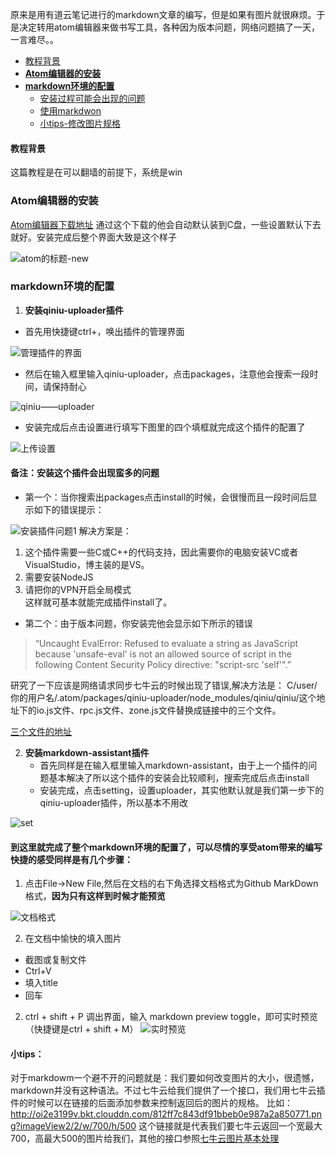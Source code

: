 
 原来是用有道云笔记进行的markdown文章的编写，但是如果有图片就很麻烦。于是决定转用atom编辑器来做书写工具，各种因为版本问题，网络问题搞了一天，一言难尽。。
<!-- toc orderedList:0 depthFrom:1 depthTo:6 -->

  * [教程背景](#教程背景)
* [**Atom编辑器的安装**](#atom编辑器的安装)
* [**markdown环境的配置**](#markdown环境的配置)
  * [安装过程可能会出现的问题](#备注安装这个插件会出现蛮多的问题)
  * [使用markdwon](#到这里就完成了整个markdown环境的配置了可以尽情的享受atom带来的编写快捷的感受同样是有几个步骤)
  * [小tips-修改图片规格](#小tips)

<!-- tocstop -->
#### 教程背景

这篇教程是在可以翻墙的前提下，系统是win

### **Atom编辑器的安装**
[Atom编辑器下载地址](https://atom.io/)
通过这个下载的他会自动默认装到C盘，一些设置默认下去就好。安装完成后整个界面大致是这个样子


![atom的标题-new](http://oi2e3199v.bkt.clouddn.com/c438ae2652ee1fc9652f0d97f893770b.png)


### **markdown环境的配置**
1.  **安装qiniu-uploader插件**
  - 首先用快捷键ctrl+，唤出插件的管理界面

![管理插件的界面](http://oi2e3199v.bkt.clouddn.com/839d57fb3b0e4f03c4a8238d85d6962c.png)
 - 然后在输入框里输入qiniu-uploader，点击packages，注意他会搜索一段时间，请保持耐心

![qiniu——uploader](http://oi2e3199v.bkt.clouddn.com/f597351d3d270343b68089c307392800.png)

 - 安装完成后点击设置进行填写下图里的四个填框就完成这个插件的配置了

![上传设置](http://oi2e3199v.bkt.clouddn.com/4abafa058b4da7b0b55cc83833e48f40.png)

#### 备注：安装这个插件会出现蛮多的问题
- 第一个：当你搜索出packages点击install的时候，会很慢而且一段时间后显示如下的错误提示：

![安装插件问题1](http://oi2e3199v.bkt.clouddn.com/8d8554a71cd05f7a21b2cfe1bb70625e.png)
解决方案是：
 1. 这个插件需要一些C或C++的代码支持，因此需要你的电脑安装VC或者VisualStudio，博主装的是VS。
 2. 需要安装NodeJS
 3. 请把你的VPN开启全局模式<br>
 这样就可基本就能完成插件install了。

- 第二个：由于版本问题，你安装完他会显示如下所示的错误

>“Uncaught EvalError: Refused to evaluate a string as JavaScript because 'unsafe-eval' is not an allowed source of script in the following Content Security Policy directive: "script-src 'self'".”  

 研究了一下应该是网络请求同步七牛云的时候出现了错误,解决方法是：
 C/user/你的用户名/.atom/packages/qiniu-uploader/node_modules/qiniu/qiniu/这个地址下的io.js文件、rpc.js文件、zone.js文件替换成链接中的三个文件。

  [三个文件的地址](https://github.com/jingchen2222/nodejs-sdk.v6/commit/19f5dc7909a6b1e30ead24535a1875615bf68791)

2.  **安装markdown-assistant插件**
    - 首先同样是在输入框里输入markdown-assistant，由于上一个插件的问题基本解决了所以这个插件的安装会比较顺利，搜索完成后点击install
    - 安装完成，点击setting，设置uploader，其实他默认就是我们第一步下的qiniu-uploader插件，所以基本不用改

![set](http://oi2e3199v.bkt.clouddn.com/407587a382ae5c2318e38b788bd632ba.png)



#### 到这里就完成了整个markdown环境的配置了，可以尽情的享受atom带来的编写快捷的感受同样是有几个步骤：
1. 点击File->New File,然后在文档的右下角选择文档格式为Github MarkDown格式，**因为只有这样到时候才能预览**

 ![文档格式](http://oi2e3199v.bkt.clouddn.com/9865bb32c3aa31a52360823c34623114.png)

2. 在文档中愉快的填入图片
- 截图或复制文件
- Ctrl+V
- 填入title
- 回车


2. ctrl + shift + P 调出界面，输入 markdown preview toggle，即可实时预览（快捷键是ctrl + shift + M）
![实时预览](http://oi2e3199v.bkt.clouddn.com/812ff7c843df91bbeb0e987a2a850771.png)



#### 小tips：

对于markdowm一个避不开的问题就是：我们要如何改变图片的大小，很遗憾，markdown并没有这种语法。不过七牛云给我们提供了一个接口，我们用七牛云插件的时候可以在链接的后面添加参数来控制返回后的图片的规格。
比如： http://oi2e3199v.bkt.clouddn.com/812ff7c843df91bbeb0e987a2a850771.png?imageView2/2/w/700/h/500   这个链接就是代表我们要七牛云返回一个宽最大700，高最大500的图片给我们，其他的接口参照[七牛云图片基本处理](https://developer.qiniu.com/dora/manual/1279/basic-processing-images-imageview2)
